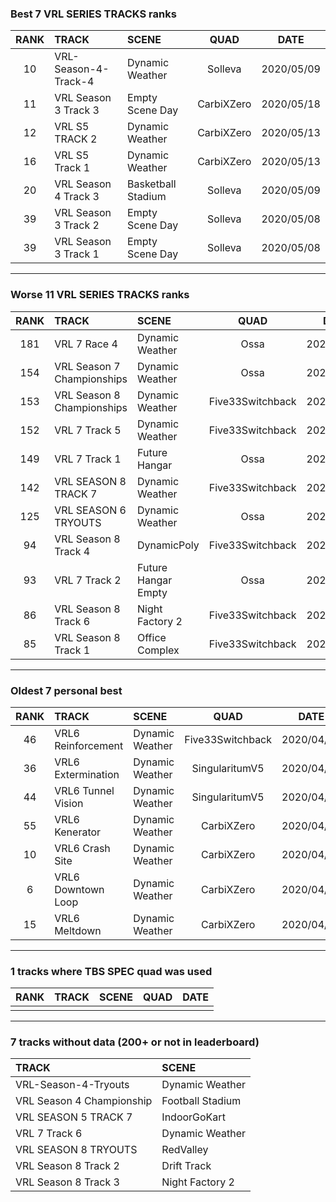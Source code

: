 ### Best 7 VRL SERIES TRACKS ranks
|RANK|TRACK|SCENE|QUAD|DATE|
|:---:|:---|:---|:---:|:---:|
|10|VRL-Season-4-Track-4|Dynamic Weather|Solleva|2020/05/09|
|11|VRL Season 3 Track 3|Empty Scene Day|CarbiXZero|2020/05/18|
|12|VRL S5 TRACK 2|Dynamic Weather|CarbiXZero|2020/05/13|
|16|VRL S5 Track 1|Dynamic Weather|CarbiXZero|2020/05/13|
|20|VRL Season 4 Track 3|Basketball Stadium|Solleva|2020/05/09|
|39|VRL Season 3 Track 2|Empty Scene Day|Solleva|2020/05/08|
|39|VRL Season 3 Track 1|Empty Scene Day|Solleva|2020/05/08|
---
### Worse 11 VRL SERIES TRACKS ranks
|RANK|TRACK|SCENE|QUAD|DATE|
|:---:|:---|:---|:---:|:---:|
|181|VRL 7 Race 4|Dynamic Weather|Ossa|2020/12/02|
|154|VRL Season 7 Championships|Dynamic Weather|Ossa|2020/12/28|
|153|VRL Season 8 Championships|Dynamic Weather|Five33Switchback|2022/02/16|
|152|VRL 7 Track 5|Dynamic Weather|Five33Switchback|2021/06/30|
|149|VRL 7 Track 1|Future Hangar|Ossa|2020/10/30|
|142|VRL SEASON 8 TRACK 7|Dynamic Weather|Five33Switchback|2022/01/25|
|125|VRL SEASON 6 TRYOUTS|Dynamic Weather|Ossa|2020/09/14|
|94|VRL Season 8 Track 4|DynamicPoly|Five33Switchback|2022/01/18|
|93|VRL 7 Track 2|Future Hangar Empty|Ossa|2020/11/06|
|86|VRL Season 8 Track 6|Night Factory 2|Five33Switchback|2022/01/11|
|85|VRL Season 8 Track 1|Office Complex|Five33Switchback|2021/10/28|
---
### Oldest 7 personal best
|RANK|TRACK|SCENE|QUAD|DATE|
|:---:|:---|:---|:---:|:---:|
|46|VRL6 Reinforcement|Dynamic Weather|Five33Switchback|2020/04/05|
|36|VRL6 Extermination|Dynamic Weather|SingularitumV5|2020/04/10|
|44|VRL6 Tunnel Vision|Dynamic Weather|SingularitumV5|2020/04/16|
|55|VRL6 Kenerator|Dynamic Weather|CarbiXZero|2020/04/23|
|10|VRL6 Crash Site|Dynamic Weather|CarbiXZero|2020/04/28|
|6|VRL6 Downtown Loop|Dynamic Weather|CarbiXZero|2020/04/28|
|15|VRL6 Meltdown|Dynamic Weather|CarbiXZero|2020/04/28|
---
### 1 tracks where TBS SPEC quad was used
|RANK|TRACK|SCENE|QUAD|DATE|
|:---:|:---|:---|:---:|:---:|
||||||
---
### 7 tracks without data (200+ or not in leaderboard)
|TRACK|SCENE|
|:---|:---|
|VRL-Season-4-Tryouts|Dynamic Weather|
|VRL Season 4 Championship|Football Stadium|
|VRL SEASON 5 TRACK 7|IndoorGoKart|
|VRL 7 Track 6|Dynamic Weather|
|VRL SEASON 8 TRYOUTS|RedValley|
|VRL Season 8 Track 2|Drift Track|
|VRL Season 8 Track 3|Night Factory 2|
